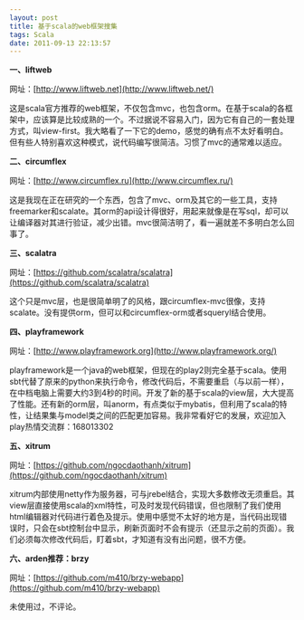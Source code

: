 ```yaml
---
layout: post
title: 基于scala的web框架搜集
tags: Scala
date: 2011-09-13 22:13:57
---
```


**一、liftweb**

网址：[http://www.liftweb.net](http://www.liftweb.net/)

这是scala官方推荐的web框架，不仅包含mvc，也包含orm。在基于scala的各框架中，应该算是比较成熟的一个。不过据说不容易入门，因为它有自己的一套处理方式，叫view-first。我大略看了一下它的demo，感觉的确有点不太好看明白。但有些人特别喜欢这种模式，说代码编写很简洁。习惯了mvc的通常难以适应。

**二、circumflex**

网址：[http://www.circumflex.ru](http://www.circumflex.ru/)

这是我现在正在研究的一个东西，包含了mvc、orm及其它的一些工具，支持freemarker和scalate。其orm的api设计得很好，用起来就像是在写sql，却可以让编译器对其进行验证，减少出错。mvc很简洁明了，看一遍就差不多明白怎么回事了。

**三、scalatra**

网址：[https://github.com/scalatra/scalatra](https://github.com/scalatra/scalatra)

这个只是mvc层，也是很简单明了的风格，跟circumflex-mvc很像，支持scalate。没有提供orm，但可以和circumflex-orm或者squeryl结合使用。

**四、playframework**

网址：[http://www.playframework.org](http://www.playframework.org/)

playframework是一个java的web框架，但现在的play2则完全基于scala。使用sbt代替了原来的python来执行命令，修改代码后，不需要重启（与以前一样），在中档电脑上需要大约3到4秒的时间。开发了新的基于scala的view层，大大提高了性能。还有新的orm层，叫anorm，有点类似于mybatis，但利用了scala的特性，让结果集与model类之间的匹配更加容易。我非常看好它的发展，欢迎加入play热情交流群：168013302

**五、xitrum**

网址：[https://github.com/ngocdaothanh/xitrum](https://github.com/ngocdaothanh/xitrum)

xitrum内部使用netty作为服务器，可与jrebel结合，实现大多数修改无须重启。其view层直接使用scala的xml特性，可及时发现代码错误，但也限制了我们使用html编辑器对代码进行着色及提示。使用中感觉不太好的地方是，当代码出现错误时，只会在sbt控制台中显示，刷新页面时不会有提示（还显示之前的页面）。我们必须每次修改代码后，盯着sbt，才知道有没有出问题，很不方便。

**六、arden推荐：brzy**

网址：[https://github.com/m410/brzy-webapp](https://github.com/m410/brzy-webapp)

未使用过，不评论。
